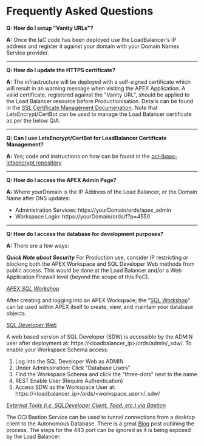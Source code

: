 # Frequently Asked Questions
**Q: How do I setup "Vanity URLs"?**

**A:** Once the IaC code has been deployed use the LoadBalancer's IP address and register it against your domain with your Domain Names Service provider.

---
**Q: How do I update the HTTPS certificate?**

**A:** The infrastructure will be deployed with a self-signed certificate which will result in an warning message when visiting the APEX Application.  A valid certificate, registered against the "Vanity URL", should be applied to the Load Balancer resource before Productionisation.  Details can be found in the [SSL Certificate Management Documenation](https://docs.oracle.com/en-us/iaas/Content/Balance/Tasks/managingcertificates.htm).  Note that LetsEncrypt/CertBot can be used to manage the Load Balancer certificate as per the below Q/A.

--- 
**Q: Can I use LetsEncrypt/CertBot for LoadBalancer Certificate Management?**

**A:** Yes; code and instructions on how can be found in the [oci-lbaas-letsencrypt repository](https://github.com/ukjola/oci-lbaas-letsencrypt)

---
**Q: How do I access the APEX Admin Page?**

**A:** Where yourDomain is the IP Address of the Load Balancer, or the Domain Name after DNS updates:

* Administration Services: https://yourDomain/ords/apex_admin
* Workspace Login:         https://yourDomain/ords/f?p=4550

---
**Q: How do I access the database for development purposes?**

**A:** There are a few ways:

_**Quick Note about Security**_ For Production use, consider IP restricting or blocking both the APEX Workspace and SQL Developer Web methods from public access.  This would be done at the Load Balancer and/or a Web Application Firewall level (beyond the scope of this PoC).

_<ins>APEX SQL Workshop</ins>_

After creating and logging into an APEX Workspace; the "[SQL Workshop](https://apex.oracle.com/en/learn/getting-started/sql-workshop/)" can be used within APEX itself to create, view, and maintain your database objects.

_<ins> SQL Developer Web</ins>_

A web based version of SQL Developer (SDW) is accessible by the ADMIN user after deployment at: https://<loadbalancer_ip>/ords/admin/_sdw/.  To enable your Workspace Schema access:
1. Log into the SQL Developer Web as ADMIN
2. Under Administration; Click "Database Users"
3. Find the Workspace Schema and click the "three-dots" next to the name
4. REST Enable User (Require Authentication)
5. Access SDW as the Workspace User at: https://<loadbalancer_ip>/ords/<workspace_user>/_sdw/

_<ins>External Tools (i.e. SQLDeveloper Client, Toad, etc.) via Bastion</ins>_

The OCI Bastion Service can be used to tunnel connections from a desktop client to the Autonomous Database.  There is a great [Blog](https://blogs.oracle.com/cloudsecurity/post/qt-6-connecting-autonomous-database-using-oci-bastion) post outlining the process.  The steps for the 443 port can be ignored as it is being exposed by the Load Balancer.
